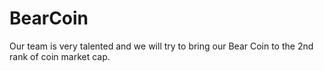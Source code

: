 # BearCoin
Our team is very talented and we will try to bring our Bear Coin to the 2nd rank of coin market cap.
